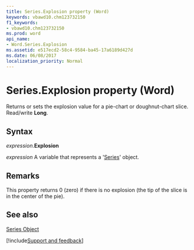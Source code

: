 ```yaml
---
title: Series.Explosion property (Word)
keywords: vbawd10.chm123732150
f1_keywords:
- vbawd10.chm123732150
ms.prod: word
api_name:
- Word.Series.Explosion
ms.assetid: e517ecd2-58c4-9584-ba45-17a6189d427d
ms.date: 06/08/2017
localization_priority: Normal
---
```



# Series.Explosion property (Word)

Returns or sets the explosion value for a pie-chart or doughnut-chart slice. Read/write  **Long**.


## Syntax

_expression_.**Explosion**

_expression_ A variable that represents a '[Series](Word.Series.md)' object.


## Remarks

This property returns 0 (zero) if there is no explosion (the tip of the slice is in the center of the pie). 


## See also


[Series Object](Word.Series.md)

[!include[Support and feedback](~/includes/feedback-boilerplate.md)]